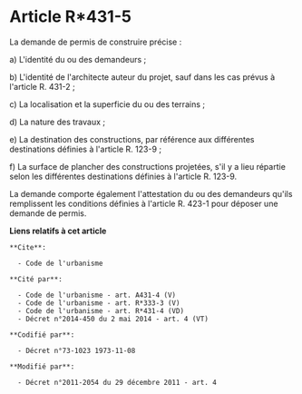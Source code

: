 # Article R*431-5

La demande de permis de construire précise :

a) L'identité du ou des demandeurs ;

b) L'identité de l'architecte auteur du projet, sauf dans les cas prévus à l'article R. 431-2 ;

c) La localisation et la superficie du ou des terrains ;

d) La nature des travaux ;

e) La destination des constructions, par référence aux différentes destinations définies à l'article R. 123-9 ;

f) La surface de plancher des constructions projetées, s'il y a lieu répartie selon les différentes destinations définies à
l'article R. 123-9.

La demande comporte également l'attestation du ou des demandeurs qu'ils remplissent les conditions définies à l'article R.
423-1 pour déposer une demande de permis.

**Liens relatifs à cet article**

	**Cite**:

	  - Code de l'urbanisme

	**Cité par**:

	  - Code de l'urbanisme - art. A431-4 (V)
	  - Code de l'urbanisme - art. R*333-3 (V)
	  - Code de l'urbanisme - art. R*431-4 (VD)
	  - Décret n°2014-450 du 2 mai 2014 - art. 4 (VT)

	**Codifié par**:

	  - Décret n°73-1023 1973-11-08

	**Modifié par**:

	  - Décret n°2011-2054 du 29 décembre 2011 - art. 4
